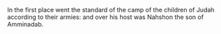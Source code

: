 In the first place went the standard of the camp of the children of Judah according to their armies: and over his host was Nahshon the son of Amminadab.
